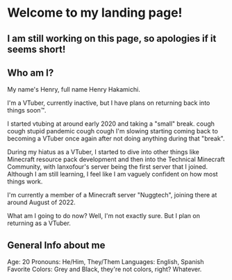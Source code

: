# Welcome to my landing page!

## I am still working on this page, so apologies if it seems short!

## Who am I?
My name's Henry, full name Henry Hakamichi.

I'm a VTuber, currently inactive, but I have plans on returning back into things soon™.

I started vtubing at around early 2020 and taking a "small" break. cough cough stupid pandemic cough cough I'm slowing starting coming back to becoming a VTuber once again after not doing anything during that "break".

During my hiatus as a VTuber, I started to dive into other things like Minecraft resource pack development and then into the Technical Minecraft Community, with Ianxofour's server being the first server that I joined. Although I am still learning, I feel like I am vaguely confident on how most things work.

I'm currently a member of a Minecraft server "Nuggtech", joining there at around August of 2022.

What am I going to do now? Well, I'm not exactly sure. But I plan on returning as a VTuber.

## General Info about me

Age: 20
Pronouns: He/Him, They/Them
Languages: English, Spanish
Favorite Colors: Grey and Black, they're not colors, right? Whatever.
